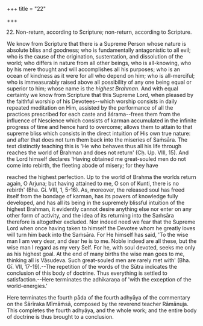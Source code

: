 +++
title = "22"

+++


22. Non-return, according to Scripture; non-return, according to Scripture.

We know from Scripture that there is a Supreme Person whose nature is absolute bliss and goodness; who is fundamentally antagonistic to all evil; who is the cause of the origination, sustentation, and dissolution of the world; who differs in nature from all other beings, who is all-knowing, who by his mere thought and will accomplishes all his purposes; who is an ocean of kindness as it were for all who depend on him; who is all-merciful; who is immeasurably raised above all possibility of any one being equal or superior to him; whose name is the _highest Brahman_. And with equal certainty we know from Scripture that this Supreme Lord, when pleased by the faithful worship of his Devotees--which worship consists in daily repeated meditation on Him, assisted by the performance of all the practices prescribed for each caste and āśrama--frees them from the influence of Nescience which consists of karman accumulated in the infinite progress of time and hence hard to overcome; allows them to attain to that supreme bliss which consists in the direct intuition of His own true nature: and after that does not turn them back into the miseries of Saṁsāra. The text distinctly teaching this is 'He who behaves thus all his life through reaches the world of Brahman and does not return' (Cḥ. Up. VIII, 15). And the Lord himself declares 'Having obtained me great-souled men do not come into rebirth, the fleeting abode of misery; for they have

reached the highest perfection. Up to the world of Brahma the worlds return again, O Arjuna; but having attained to me, O son of Kunti, there is no rebirth' (Bha. Gi. VIII, 1, 5-16). As, moreover, the released soul has freed itself from the bondage of karman, has its powers of knowledge fully developed, and has all its being in the supremely blissful intuition of the highest Brahman, it evidently cannot desire anything else nor enter on any other form of activity, and the idea of its returning into the Saṁsāra therefore is altogether excluded. Nor indeed need we fear that the Supreme Lord when once having taken to himself the Devotee whom he greatly loves will turn him back into the Saṁsāra. For He himself has said, 'To the wise man I am very dear, and dear he is to me. Noble indeed are all these, but the wise man I regard as my very Self. For he, with soul devoted, seeks me only as his highest goal. At the end of many births the wise man goes to me, thinking all is Vāsudeva. Such great-souled men are rarely met with' (Bha. Gī. VII, 17-19).--The repetition of the words of the Sūtra indicates the conclusion of this body of doctrine. Thus everything is settled to satisfaction.--Here terminates the adhikaraṇa of 'with the exception of the world-energies.'

Here terminates the fourth pāda of the fourth adhyāya of the commentary on the Śārīraka Mīmāṁsā, composed by the reverend teacher Rāmānuja. This completes the fourth adhyāya, and the whole work; and the entire body of doctrine is thus brought to a conclusion.

